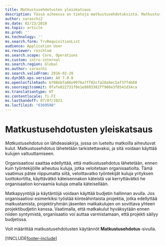 ```yaml
---
title: Matkustusehdotusten yleiskatsaus
description: Tässä aiheessa on tietoja matkustusehdotuksista. Matkustusehdotus dokumentoi suunnitellut matkakulut.
author: saraschi2
ms.date: 02/23/2018
ms.topic: article
ms.prod: ''
ms.technology: ''
ms.search.form: TrvRequisitionList
audience: Application User
ms.reviewer: roschlom
ms.search.scope: Core, Operations
ms.custom: intro-internal
ms.search.region: Global
ms.author: saraschi
ms.search.validFrom: 2016-02-28
ms.dyn365.ops.version: AX 7.0.0
ms.openlocfilehash: bf08ebfa86e9976a7ff82cfa28a9ec5af37f4b60
ms.sourcegitcommit: 0fafe022731f0e1e8693382ff906e3f8541d34ca
ms.translationtype: HT
ms.contentlocale: fi-FI
ms.lasthandoff: 07/07/2021
ms.locfileid: "6369598"
---
```

# <a name="travel-requisitions-overview"></a>Matkustusehdotusten yleiskatsaus

*Matkustusehdotus* on lähdeasiakirja, jossa on lueteltu matkoilla aiheutuvat kulut. Matkustusehdotus lähetetään tarkistettavaksi, ja sitä voidaan käyttää kulujen valtuuttamiseen.

Organisaatiosi saattaa edellyttää, että matkustusehdotus lähetetään, ennen kuin työntekijöille aiheutuu kuluja, jotka veloitetaan organisaatiolta. Tämä vaatimus pätee riippumatta siitä, veloittavatko työntekijät kuluja yrityksen luottokortilta, käyttävätkö käteisennakon käteistä vai kerryttävätkö he organisaation korvaamia kuluja omalla käteisellään.

Matkapyyntöjä ja käytäntöjä voidaan käyttää budjetin hallinnan avulla. Jos organisaatiosi esimerkiksi työstää kiinteähintaista projektia, jotka edellyttää matkustamista, projektiryhmän jäsenten matkakulujen on sovittava yhteen projektibudjetin kanssa. Vaatimalla, että matkakulut hyväksytään ennen niiden syntymistä, organisaatio voi auttaa varmistamaan, että projekti säilyy budjetissa.

Voit määrittää matkustusehdotusten käytännöt **Matkustusehdotus**-sivulla.


[!INCLUDE[footer-include](../includes/footer-banner.md)]